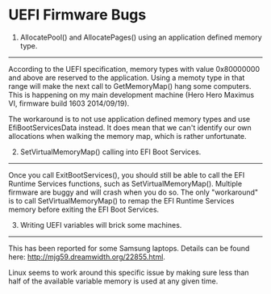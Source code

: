 UEFI Firmware Bugs
==================

1) AllocatePool() and AllocatePages() using an application defined memory type.
-------------------------------------------------------------------------------

According to the UEFI specification, memory types with value 0x80000000
and above are reserved to the application. Using a memoty type in that
range will make the next call to GetMemoryMap() hang some computers. This
is happening on my main development machine (Hero Hero Maximus VI,
firmware build 1603 2014/09/19).

The workaround is to not use application defined memory types and use
EfiBootServicesData instead. It does mean that we can't identify our own
allocations when walking the memory map, which is rather unfortunate.


2) SetVirtualMemoryMap() calling into EFI Boot Services.
--------------------------------------------------------

Once you call ExitBootServices(), you should still be able to call the
EFI Runtime Services functions, such as SetVirtualMemoryMap(). Multiple
firmware are buggy and will crash when you do so. The only "workaround"
is to call SetVirtualMemoryMap() to remap the EFI Runtime Services
memory before exiting the EFI Boot Services.


3) Writing UEFI variables will brick some machines.
---------------------------------------------------

This has been reported for some Samsung laptops. Details can be found
here: http://mjg59.dreamwidth.org/22855.html.

Linux seems to work around this specific issue by making sure less than
half of the available variable memory is used at any given time.
